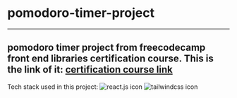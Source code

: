 # pomodoro-timer-project
---
pomodoro timer project from freecodecamp front end libraries certification course. This is the link of it: [certification course link](https://www.freecodecamp.org/learn/front-end-development-libraries/)
---
Tech stack used in this project: ![react.js icon]([http://www.w3.org/2000/svg](https://shields.io/badge/react-black?logo=react&style=for-the-badge)https://shields.io/badge/react-black?logo=react&style=for-the-badge) ![tailwindcss icon](https://img.shields.io/badge/tailwindcss-0F172A?&logo=tailwindcss)



